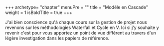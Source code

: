 +++
archetype= "chapter"
menuPre = ""
title = "Modèle en Cascade"
weight = 1
isBoldTitle = true
+++

J'ai bien conscience qu'à chaque cours sur la gestion de projet nous revenons sur les méthodologies Waterfall et Cycle en V. Ici si j'y souhaite y revenir c'est pour vous apportez un point de vue différent au travers d'un légère investigation dans les papiers de référence.